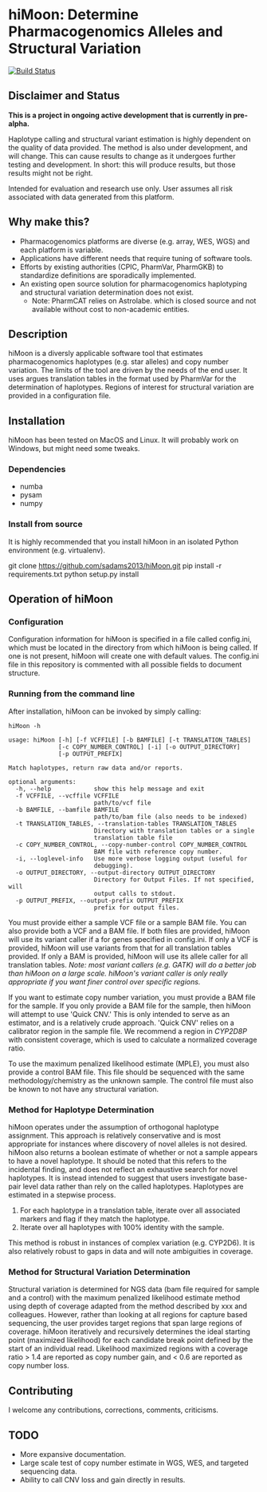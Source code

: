 # hiMoon: Determine Pharmacogenomics Alleles and Structural Variation

[![Build Status](https://travis-ci.org/sadams2013/hiMoon.svg?branch=master)](https://travis-ci.org/sadams2013/hiMoon)

## Disclaimer and Status

**This is a project in ongoing active development that is currently in pre-alpha.**

Haplotype calling and structural variant estimation is highly dependent on the quality of data provided. 
The method is also under development, and will change. 
This can cause results to change as it undergoes further testing and development. 
In short: this will produce results, but those results might not be right. 

Intended for evaluation and research use only.
User assumes all risk associated with data generated from this platform. 

## Why make this?

- Pharmacogenomics platforms are diverse (e.g. array, WES, WGS) and each platform is variable. 
- Applications have different needs that require tuning of software tools. 
- Efforts by existing authorities (CPIC, PharmVar, PharmGKB) to standardize definitions are sporadically implemented. 
- An existing open source solution for pharmacogenomics haplotyping and structural variation determination does not exist. 
    - Note: PharmCAT relies on Astrolabe. which is closed source and not available without cost to non-academic entities.

## Description

hiMoon is a diversly applicable software tool that estimates pharmacogenomics haplotypes (e.g. star alleles) and copy number variation. 
The limits of the tool are driven by the needs of the end user. 
It uses argues translation tables in the format used by PharmVar for the determination of haplotypes. 
Regions of interest for structural variation are provided in a configuration file. 

## Installation

hiMoon has been tested on MacOS and Linux. 
It will probably work on Windows, but might need some tweaks. 

### Dependencies

- numba
- pysam
- numpy

### Install from source

It is highly recommended that you install hiMoon in an isolated Python environment (e.g. virtualenv). 

git clone https://github.com/sadams2013/hiMoon.git
pip install -r requirements.txt
python setup.py install

## Operation of hiMoon

### Configuration

Configuration information for hiMoon is specified in a file called config.ini, which must be located in the directory from which hiMoon is being called. 
If one is not present, hiMoon will create one with default values. 
The config.ini file in this repository is commented with all possible fields to document structure. 

### Running from the command line

After installation, hiMoon can be invoked by simply calling: 

```
hiMoon -h

usage: hiMoon [-h] [-f VCFFILE] [-b BAMFILE] [-t TRANSLATION_TABLES]
              [-c COPY_NUMBER_CONTROL] [-i] [-o OUTPUT_DIRECTORY]
              [-p OUTPUT_PREFIX]

Match haplotypes, return raw data and/or reports.

optional arguments:
  -h, --help            show this help message and exit
  -f VCFFILE, --vcffile VCFFILE
                        path/to/vcf file
  -b BAMFILE, --bamfile BAMFILE
                        path/to/bam file (also needs to be indexed)
  -t TRANSLATION_TABLES, --translation-tables TRANSLATION_TABLES
                        Directory with translation tables or a single
                        translation table file
  -c COPY_NUMBER_CONTROL, --copy-number-control COPY_NUMBER_CONTROL
                        BAM file with reference copy number.
  -i, --loglevel-info   Use more verbose logging output (useful for
                        debugging).
  -o OUTPUT_DIRECTORY, --output-directory OUTPUT_DIRECTORY
                        Directory for Output Files. If not specified, will
                        output calls to stdout.
  -p OUTPUT_PREFIX, --output-prefix OUTPUT_PREFIX
                        prefix for output files.
```

You must provide either a sample VCF file or a sample BAM file. 
You can also provide both a VCF and a BAM file. 
If both files are provided, hiMoon will use its variant caller if a for genes specified in config.ini. 
If only a VCF is provided, hiMoon will use variants from that for all translation tables provided. 
If only a BAM is provided, hiMoon will use its allele caller for all translation tables. 
*Note: most variant callers (e.g. GATK) will do a better job than hiMoon on a large scale.* 
*hiMoon's variant caller is only really appropriate if you want finer control over specific regions.*

If you want to estimate copy number variation, you must provide a BAM file for the sample. 
If you only provide a BAM file for the sample, then hiMoon will attempt to use 'Quick CNV.'
This is only intended to serve as an estimator, and is a relatively crude approach. 
'Quick CNV' relies on a calibrator region in the sample file. 
We recommend a region in *CYP2D8P* with consistent coverage, which is used to calculate a normalized coverage ratio. 

To use the maximum penalized likelihood estimate (MPLE), you must also provide a control BAM file. 
This file should be sequenced with the same methodology/chemistry as the unknown sample. 
The control file must also be known to not have any structural variation. 

### Method for Haplotype Determination

hiMoon operates under the assumption of orthogonal haplotype assignment. 
This approach is relatively conservative and is most appropriate for instances where discovery of novel alleles is not desired. 
hiMoon also returns a boolean estimate of whether or not a sample appears to have a novel haplotype. 
It should be noted that this refers to the incidental finding, and does not reflect an exhaustive search for novel haplotypes. 
It is instead intended to suggest that users investigate base-pair level data rather than rely on the called haplotypes. 
Haplotypes are estimated in a stepwise process. 
1. For each haplotype in a translation table, iterate over all associated markers and flag if they match the haplotype. 
2. Iterate over all haplotypes with 100% identity with the sample. 

This method is robust in instances of complex variation (e.g. CYP2D6). 
It is also relatively robust to gaps in data and will note ambiguities in coverage. 


### Method for Structural Variation Determination

Structural variation is determined for NGS data (bam file required for sample and a control) with the maximum penalized likelihood estimate method using depth of coverage adapted from the method described by xxx and colleagues. 
However, rather than looking at all regions for capture based sequencing, the user provides target regions that span large regions of coverage. 
hiMoon iteratively and recursively determines the ideal starting point (maximized likelihood) for each candidate break point defined by the start of an individual read. 
Likelihood maximized regions with a coverage ratio > 1.4 are reported as copy number gain, and < 0.6 are reported as copy number loss. 

## Contributing

I welcome any contributions, corrections, comments, criticisms. 


## TODO

- More expansive documentation.
- Large scale test of copy number estimate in WGS, WES, and targeted sequencing data. 
- Ability to call CNV loss and gain directly in results. 